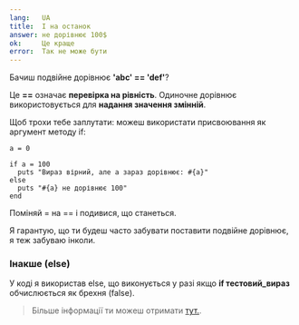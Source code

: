 ```yaml
---
lang:   UA
title:  І на останок
answer: не дорівнює 100$
ok:     Це краще
error:  Так не може бути
---
```


Бачиш подвійне дорівнює __'abc' == 'def'__?

Це __==__ означає __перевірка на рівність__. Одиночне дорівнює використовується для __надання значення змінній__.

Щоб трохи тебе заплутати: можеш використати присвоювання як аргумент методу if:

    a = 0

    if a = 100
      puts "Вираз вірний, але а зараз дорівнює: #{a}"
    else
      puts "#{a} не дорівнює 100"
    end

Поміняй = на == і подивися, що станеться.

Я гарантую, що ти будеш часто забувати поставити подвійне дорівнює, я теж забуваю інколи.

### Інакше (else)
У коді я використав else, що виконується у разі якщо __if тестовий_вираз__ обчислюється як брехня (false).

> Більше інформації ти можеш отримати <a href="http://www.ruby-doc.org/core/doc/syntax/control_expressions_rdoc.html" target="_blank">тут.</a>.
